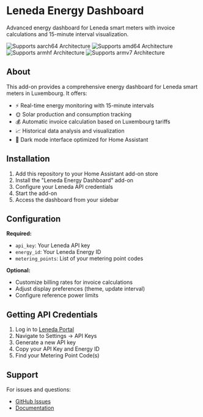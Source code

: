 # Leneda Energy Dashboard

Advanced energy dashboard for Leneda smart meters with invoice calculations and 15-minute interval visualization.

![Supports aarch64 Architecture](https://img.shields.io/badge/aarch64-yes-green.svg)
![Supports amd64 Architecture](https://img.shields.io/badge/amd64-yes-green.svg)
![Supports armhf Architecture](https://img.shields.io/badge/armhf-yes-green.svg)
![Supports armv7 Architecture](https://img.shields.io/badge/armv7-yes-green.svg)

## About

This add-on provides a comprehensive energy dashboard for Leneda smart meters in Luxembourg. It offers:

- ⚡ Real-time energy monitoring with 15-minute intervals
- 🌞 Solar production and consumption tracking
- 💰 Automatic invoice calculation based on Luxembourg tariffs
- 📈 Historical data analysis and visualization
- 🌙 Dark mode interface optimized for Home Assistant

## Installation

1. Add this repository to your Home Assistant add-on store
2. Install the "Leneda Energy Dashboard" add-on
3. Configure your Leneda API credentials
4. Start the add-on
5. Access the dashboard from your sidebar

## Configuration

**Required:**
- `api_key`: Your Leneda API key
- `energy_id`: Your Leneda Energy ID
- `metering_points`: List of your metering point codes

**Optional:**
- Customize billing rates for invoice calculations
- Adjust display preferences (theme, update interval)
- Configure reference power limits

## Getting API Credentials

1. Log in to [Leneda Portal](https://portal.leneda.eu)
2. Navigate to Settings → API Keys
3. Generate a new API key
4. Copy your API Key and Energy ID
5. Find your Metering Point Code(s)

## Support

For issues and questions:
- [GitHub Issues](https://github.com/koosoli/HAOS_Addon_Leneda/issues)
- [Documentation](https://github.com/koosoli/HAOS_Addon_Leneda/blob/main/README.md)
